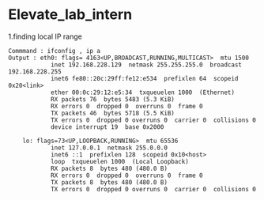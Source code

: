 # Elevate_lab_intern
1.finding local IP range

	Commmand : ifconfig , ip a 
	Output : eth0: flags= 4163<UP,BROADCAST,RUNNING,MULTICAST>  mtu 1500
        		inet 192.168.228.129  netmask 255.255.255.0  broadcast 192.168.228.255
		        inet6 fe80::20c:29ff:fe12:e534  prefixlen 64  scopeid 0x20<link>
		        ether 00:0c:29:12:e5:34  txqueuelen 1000  (Ethernet)
	        	RX packets 76  bytes 5483 (5.3 KiB)
		        RX errors 0  dropped 0  overruns 0  frame 0
		        TX packets 46  bytes 5718 (5.5 KiB)
	        	TX errors 0  dropped 0 overruns 0  carrier 0  collisions 0
		        device interrupt 19  base 0x2000  

		lo: flags=73<UP,LOOPBACK,RUNNING>  mtu 65536
		        inet 127.0.0.1  netmask 255.0.0.0
		        inet6 ::1  prefixlen 128  scopeid 0x10<host>
		        loop  txqueuelen 1000  (Local Loopback)
		        RX packets 8  bytes 480 (480.0 B)
		        RX errors 0  dropped 0  overruns 0  frame 0
		        TX packets 8  bytes 480 (480.0 B)
		        TX errors 0  dropped 0 overruns 0  carrier 0  collisions 0
